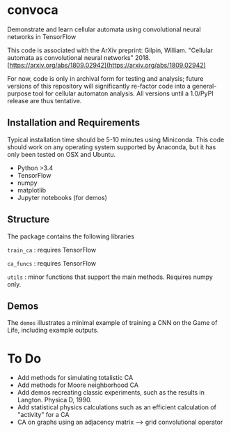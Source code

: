 # convoca

Demonstrate and learn cellular automata using convolutional neural networks in TensorFlow

This code is associated with the ArXiv preprint:
Gilpin, William. "Cellular automata as convolutional neural networks" 2018. [https://arxiv.org/abs/1809.02942](https://arxiv.org/abs/1809.02942)

For now, code is only in archival form for testing and analysis; future versions of this repository will significantly re-factor code into a general-purpose tool for cellular automaton analysis. All versions until a 1.0/PyPI release are thus tentative.


## Installation and Requirements

Typical installation time should be 5-10 minutes using Miniconda. This code should work on any operating system supported by Anaconda, but it has only been tested on OSX and Ubuntu.

+ Python >3.4
+ TensorFlow
+ numpy
+ matplotlib
+ Jupyter notebooks (for demos)

## Structure

The package contains the following libraries

`train_ca` : requires TensorFlow

`ca_funcs` : requires TensorFlow

`utils` : minor functions that support the main methods. Requires numpy only.


## Demos

The `demos` illustrates a minimal example of training a CNN on the Game of Life, including example outputs.


# To Do

+ Add methods for simulating totalistic CA
+ Add methods for Moore neighborhood CA
+ Add demos recreating classic experiments, such as the results in Langton. Physica D, 1990.
+ Add statistical physics calculations such as an efficient calculation of "activity" for a CA
+ CA on graphs using an adjacency matrix --> grid convolutional operator